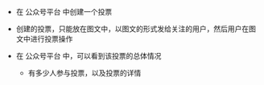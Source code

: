 
- 在 公众号平台 中创建一个投票

- 创建的投票，只能放在图文中，以图文的形式发给关注的用户，然后用户在图文中进行投票操作

- 在 公众号平台 中，可以看到该投票的总体情况
  - 有多少人参与投票，以及投票的详情

  